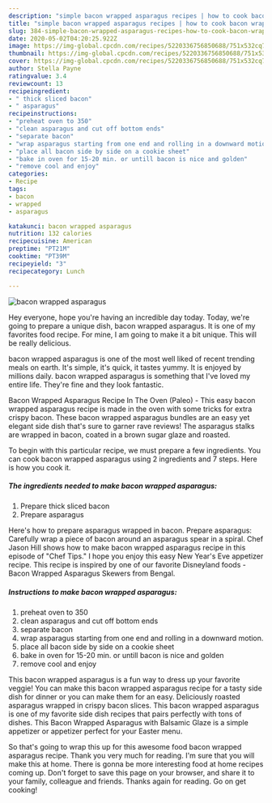 ```yaml
---
description: "simple bacon wrapped asparagus recipes | how to cook bacon wrapped asparagus"
title: "simple bacon wrapped asparagus recipes | how to cook bacon wrapped asparagus"
slug: 384-simple-bacon-wrapped-asparagus-recipes-how-to-cook-bacon-wrapped-asparagus
date: 2020-05-02T04:20:25.922Z
image: https://img-global.cpcdn.com/recipes/5220336756850688/751x532cq70/bacon-wrapped-asparagus-recipe-main-photo.jpg
thumbnail: https://img-global.cpcdn.com/recipes/5220336756850688/751x532cq70/bacon-wrapped-asparagus-recipe-main-photo.jpg
cover: https://img-global.cpcdn.com/recipes/5220336756850688/751x532cq70/bacon-wrapped-asparagus-recipe-main-photo.jpg
author: Stella Payne
ratingvalue: 3.4
reviewcount: 13
recipeingredient:
- " thick sliced bacon"
- " asparagus"
recipeinstructions:
- "preheat oven to 350"
- "clean asparagus and cut off bottom ends"
- "separate bacon"
- "wrap asparagus starting from one end and rolling in a downward motion."
- "place all bacon side by side on a cookie sheet"
- "bake in oven for 15-20 min. or untill bacon is nice and golden"
- "remove cool and enjoy"
categories:
- Recipe
tags:
- bacon
- wrapped
- asparagus

katakunci: bacon wrapped asparagus 
nutrition: 132 calories
recipecuisine: American
preptime: "PT21M"
cooktime: "PT39M"
recipeyield: "3"
recipecategory: Lunch

---
```



![bacon wrapped asparagus](https://img-global.cpcdn.com/recipes/5220336756850688/751x532cq70/bacon-wrapped-asparagus-recipe-main-photo.jpg)

Hey everyone, hope you're having an incredible day today. Today, we're going to prepare a unique dish, bacon wrapped asparagus. It is one of my favorites food recipe. For mine, I am going to make it a bit unique. This will be really delicious.

bacon wrapped asparagus is one of the most well liked of recent trending meals on earth. It's simple, it's quick, it tastes yummy. It is enjoyed by millions daily. bacon wrapped asparagus is something that I've loved my entire life. They're fine and they look fantastic.

Bacon Wrapped Asparagus Recipe In The Oven (Paleo) - This easy bacon wrapped asparagus recipe is made in the oven with some tricks for extra crispy bacon. These bacon wrapped asparagus bundles are an easy yet elegant side dish that&#39;s sure to garner rave reviews! The asparagus stalks are wrapped in bacon, coated in a brown sugar glaze and roasted.


To begin with this particular recipe, we must prepare a few ingredients. You can cook bacon wrapped asparagus using 2 ingredients and 7 steps. Here is how you cook it.

<!--inarticleads1-->

##### The ingredients needed to make bacon wrapped asparagus:

1. Prepare  thick sliced bacon
1. Prepare  asparagus


Here&#39;s how to prepare asparagus wrapped in bacon. Prepare asparagus: Carefully wrap a piece of bacon around an asparagus spear in a spiral. Chef Jason Hill shows how to make bacon wrapped asparagus recipe in this episode of &#34;Chef Tips.&#34; I hope you enjoy this easy New Year&#39;s Eve appetizer recipe. This recipe is inspired by one of our favorite Disneyland foods - Bacon Wrapped Asparagus Skewers from Bengal. 

<!--inarticleads2-->

##### Instructions to make bacon wrapped asparagus:

1. preheat oven to 350
1. clean asparagus and cut off bottom ends
1. separate bacon
1. wrap asparagus starting from one end and rolling in a downward motion.
1. place all bacon side by side on a cookie sheet
1. bake in oven for 15-20 min. or untill bacon is nice and golden
1. remove cool and enjoy


This bacon wrapped asparagus is a fun way to dress up your favorite veggie! You can make this bacon wrapped asparagus recipe for a tasty side dish for dinner or you can make them for an easy. Deliciously roasted asparagus wrapped in crispy bacon slices. This bacon wrapped asparagus is one of my favorite side dish recipes that pairs perfectly with tons of dishes. This Bacon Wrapped Asparagus with Balsamic Glaze is a simple appetizer or appetizer perfect for your Easter menu. 

So that's going to wrap this up for this awesome food bacon wrapped asparagus recipe. Thank you very much for reading. I'm sure that you will make this at home. There is gonna be more interesting food at home recipes coming up. Don't forget to save this page on your browser, and share it to your family, colleague and friends. Thanks again for reading. Go on get cooking!
